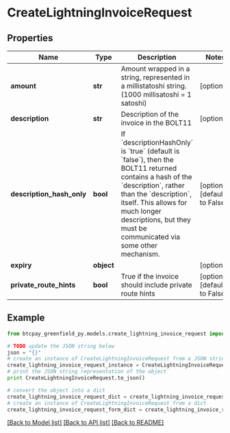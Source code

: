 # CreateLightningInvoiceRequest


## Properties
Name | Type | Description | Notes
------------ | ------------- | ------------- | -------------
**amount** | **str** | Amount wrapped in a string, represented in a millistatoshi string. (1000 millisatoshi &#x3D; 1 satoshi) | [optional] 
**description** | **str** | Description of the invoice in the BOLT11 | [optional] 
**description_hash_only** | **bool** | If &#x60;descriptionHashOnly&#x60; is &#x60;true&#x60; (default is &#x60;false&#x60;), then the BOLT11 returned contains a hash of the &#x60;description&#x60;, rather than the &#x60;description&#x60;, itself. This allows for much longer descriptions, but they must be communicated via some other mechanism. | [optional] [default to False]
**expiry** | **object** |  | [optional] 
**private_route_hints** | **bool** | True if the invoice should include private route hints | [optional] [default to False]

## Example

```python
from btcpay_greenfield_py.models.create_lightning_invoice_request import CreateLightningInvoiceRequest

# TODO update the JSON string below
json = "{}"
# create an instance of CreateLightningInvoiceRequest from a JSON string
create_lightning_invoice_request_instance = CreateLightningInvoiceRequest.from_json(json)
# print the JSON string representation of the object
print CreateLightningInvoiceRequest.to_json()

# convert the object into a dict
create_lightning_invoice_request_dict = create_lightning_invoice_request_instance.to_dict()
# create an instance of CreateLightningInvoiceRequest from a dict
create_lightning_invoice_request_form_dict = create_lightning_invoice_request.from_dict(create_lightning_invoice_request_dict)
```
[[Back to Model list]](../README.md#documentation-for-models) [[Back to API list]](../README.md#documentation-for-api-endpoints) [[Back to README]](../README.md)


